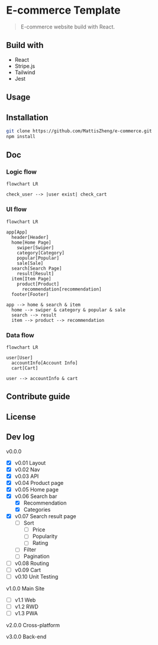 # E-commerce Template

> E-commerce website build with React.

## Build with

- React
- Stripe.js
- Tailwind
- Jest

## Usage

## Installation

```bash
git clone https://github.com/MattisZheng/e-commerce.git
npm install
```

## Doc

### Logic flow

```mermaid
flowchart LR

check_user --> |user exist| check_cart
```

### UI flow

```mermaid
flowchart LR

app[App]
  header[Header]
  home[Home Page]
    swiper[Swiper]
    category[Category]
    popular[Popular]
    sale[Sale]
  search[Search Page]
    result[Result]
  item[Item Page]
    product[Product]
      recommendation[recommendation]
  footer[Footer]

app --> home & search & item
  home --> swiper & category & popular & sale
  search --> result
  item --> product --> recommendation

```

### Data flow

```mermaid
flowchart LR

user[User]
  accountInfo[Account Info]
  cart[Cart]

user --> accountInfo & cart
```

## Contribute guide

## License

## Dev log

v0.0.0

- [x] v0.01 Layout
- [x] v0.02 Nav
- [x] v0.03 API
- [x] v0.04 Product page
- [x] v0.05 Home page
- [x] v0.06 Search bar
  - [x] Recommendation
  - [x] Categories
- [x] v0.07 Search result page
  - [ ] Sort
    - [ ] Price
    - [ ] Popularity
    - [ ] Rating
  - [ ] Filter
  - [ ] Pagination
- [ ] v0.08 Routing
- [ ] v0.09 Cart
- [ ] v0.10 Unit Testing

v1.0.0 Main Site

- [ ] v1.1 Web
- [ ] v1.2 RWD
- [ ] v1.3 PWA

v2.0.0 Cross-platform

v3.0.0 Back-end
